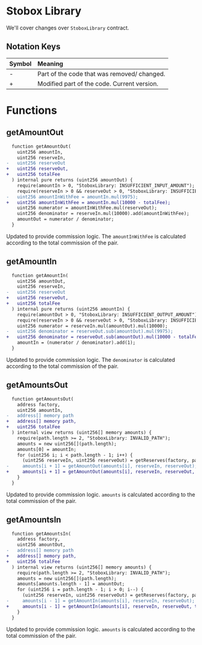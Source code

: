 # Stobox Library

We'll cover changes over `StoboxLibrary` contract.

## Notation Keys

| Symbol | Meaning                                     |
| :----- | :------------------------------------------ |
| -      | Part of the code that was removed/ changed. |
| +      | Modified part of the code. Current version. |

# Functions

## getAmountOut

```diff
  function getAmountOut(
    uint256 amountIn,
    uint256 reserveIn,
-   uint256 reserveOut
+   uint256 reserveOut,
+   uint256 totalFee
  ) internal pure returns (uint256 amountOut) {
    require(amountIn > 0, "StoboxLibrary: INSUFFICIENT_INPUT_AMOUNT");
    require(reserveIn > 0 && reserveOut > 0, "StoboxLibrary: INSUFFICIENT_LIQUIDITY");
-   uint256 amountInWithFee = amountIn.mul(9975);
+   uint256 amountInWithFee = amountIn.mul(10000 - totalFee);
    uint256 numerator = amountInWithFee.mul(reserveOut);
    uint256 denominator = reserveIn.mul(10000).add(amountInWithFee);
    amountOut = numerator / denominator;
  }
```

Updated to provide commission logic. The `amountInWithFee` is calculated according to the total commission of the pair.

## getAmountIn

```diff
  function getAmountIn(
    uint256 amountOut,
    uint256 reserveIn,
-   uint256 reserveOut
+   uint256 reserveOut,
+   uint256 totalFee
  ) internal pure returns (uint256 amountIn) {
    require(amountOut > 0, "StoboxLibrary: INSUFFICIENT_OUTPUT_AMOUNT");
    require(reserveIn > 0 && reserveOut > 0, "StoboxLibrary: INSUFFICIENT_LIQUIDITY");
    uint256 numerator = reserveIn.mul(amountOut).mul(10000);
-   uint256 denominator = reserveOut.sub(amountOut).mul(9975);
+   uint256 denominator = reserveOut.sub(amountOut).mul(10000 - totalFee);
    amountIn = (numerator / denominator).add(1);
  }
```

Updated to provide commission logic. The `denominator` is calculated according to the total commission of the pair.

## getAmountsOut

```diff
  function getAmountsOut(
    address factory,
    uint256 amountIn,
-   address[] memory path
+   address[] memory path,
+   uint256 totalFee
  ) internal view returns (uint256[] memory amounts) {
    require(path.length >= 2, "StoboxLibrary: INVALID_PATH");
    amounts = new uint256[](path.length);
    amounts[0] = amountIn;
    for (uint256 i; i < path.length - 1; i++) {
      (uint256 reserveIn, uint256 reserveOut) = getReserves(factory, path[i], path[i + 1]);
-     amounts[i + 1] = getAmountOut(amounts[i], reserveIn, reserveOut);
+     amounts[i + 1] = getAmountOut(amounts[i], reserveIn, reserveOut, totalFee);
    }
  }
```

Updated to provide commission logic. `amounts` is calculated according to the total commission of the pair.

## getAmountsIn

```diff
  function getAmountsIn(
    address factory,
    uint256 amountOut,
-   address[] memory path
+   address[] memory path,
+   uint256 totalFee
  ) internal view returns (uint256[] memory amounts) {
    require(path.length >= 2, "StoboxLibrary: INVALID_PATH");
    amounts = new uint256[](path.length);
    amounts[amounts.length - 1] = amountOut;
    for (uint256 i = path.length - 1; i > 0; i--) {
      (uint256 reserveIn, uint256 reserveOut) = getReserves(factory, path[i - 1], path[i]);
-     amounts[i - 1] = getAmountIn(amounts[i], reserveIn, reserveOut);
+     amounts[i - 1] = getAmountIn(amounts[i], reserveIn, reserveOut, totalFee);
    }
  }
```

Updated to provide commission logic. `amounts` is calculated according to the total commission of the pair.
